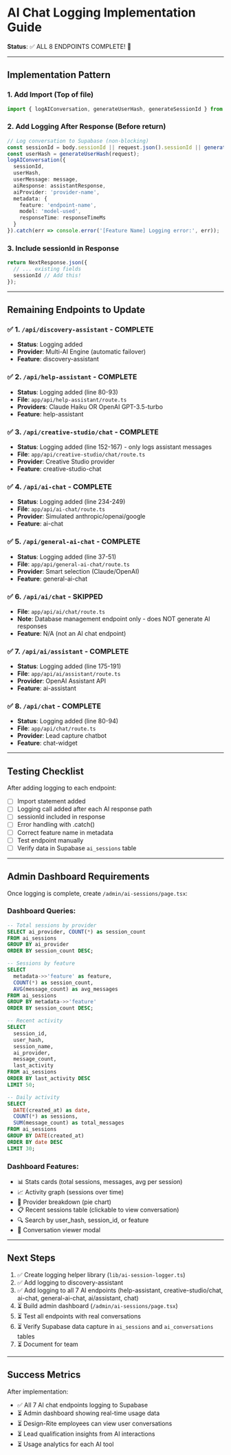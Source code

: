# AI Chat Logging Implementation Guide

**Status**: ✅ ALL 8 ENDPOINTS COMPLETE! 🎉

---

## Implementation Pattern

### 1. Add Import (Top of file)
```typescript
import { logAIConversation, generateUserHash, generateSessionId } from '../../../lib/ai-session-logger';
```

### 2. Add Logging After Response (Before return)
```typescript
// Log conversation to Supabase (non-blocking)
const sessionId = body.sessionId || request.json().sessionId || generateSessionId();
const userHash = generateUserHash(request);
logAIConversation({
  sessionId,
  userHash,
  userMessage: message,
  aiResponse: assistantResponse,
  aiProvider: 'provider-name',
  metadata: {
    feature: 'endpoint-name',
    model: 'model-used',
    responseTime: responseTimeMs
  }
}).catch(err => console.error('[Feature Name] Logging error:', err));
```

### 3. Include sessionId in Response
```typescript
return NextResponse.json({
  // ... existing fields
  sessionId // Add this!
});
```

---

## Remaining Endpoints to Update

### ✅ 1. `/api/discovery-assistant` - COMPLETE
- **Status**: Logging added
- **Provider**: Multi-AI Engine (automatic failover)
- **Feature**: discovery-assistant

### ✅ 2. `/api/help-assistant` - COMPLETE
- **Status**: Logging added (line 80-93)
- **File**: `app/api/help-assistant/route.ts`
- **Providers**: Claude Haiku OR OpenAI GPT-3.5-turbo
- **Feature**: help-assistant

### ✅ 3. `/api/creative-studio/chat` - COMPLETE
- **Status**: Logging added (line 152-167) - only logs assistant messages
- **File**: `app/api/creative-studio/chat/route.ts`
- **Provider**: Creative Studio provider
- **Feature**: creative-studio-chat

### ✅ 4. `/api/ai-chat` - COMPLETE
- **Status**: Logging added (line 234-249)
- **File**: `app/api/ai-chat/route.ts`
- **Provider**: Simulated anthropic/openai/google
- **Feature**: ai-chat

### ✅ 5. `/api/general-ai-chat` - COMPLETE
- **Status**: Logging added (line 37-51)
- **File**: `app/api/general-ai-chat/route.ts`
- **Provider**: Smart selection (Claude/OpenAI)
- **Feature**: general-ai-chat

### ✅ 6. `/api/ai/chat` - SKIPPED
- **File**: `app/api/ai/chat/route.ts`
- **Note**: Database management endpoint only - does NOT generate AI responses
- **Feature**: N/A (not an AI chat endpoint)

### ✅ 7. `/api/ai/assistant` - COMPLETE
- **Status**: Logging added (line 175-191)
- **File**: `app/api/ai/assistant/route.ts`
- **Provider**: OpenAI Assistant API
- **Feature**: ai-assistant

### ✅ 8. `/api/chat` - COMPLETE
- **Status**: Logging added (line 80-94)
- **File**: `app/api/chat/route.ts`
- **Provider**: Lead capture chatbot
- **Feature**: chat-widget

---

## Testing Checklist

After adding logging to each endpoint:

- [ ] Import statement added
- [ ] Logging call added after each AI response path
- [ ] sessionId included in response
- [ ] Error handling with .catch()
- [ ] Correct feature name in metadata
- [ ] Test endpoint manually
- [ ] Verify data in Supabase `ai_sessions` table

---

## Admin Dashboard Requirements

Once logging is complete, create `/admin/ai-sessions/page.tsx`:

### Dashboard Queries:
```sql
-- Total sessions by provider
SELECT ai_provider, COUNT(*) as session_count
FROM ai_sessions
GROUP BY ai_provider
ORDER BY session_count DESC;

-- Sessions by feature
SELECT
  metadata->>'feature' as feature,
  COUNT(*) as session_count,
  AVG(message_count) as avg_messages
FROM ai_sessions
GROUP BY metadata->>'feature'
ORDER BY session_count DESC;

-- Recent activity
SELECT
  session_id,
  user_hash,
  session_name,
  ai_provider,
  message_count,
  last_activity
FROM ai_sessions
ORDER BY last_activity DESC
LIMIT 50;

-- Daily activity
SELECT
  DATE(created_at) as date,
  COUNT(*) as sessions,
  SUM(message_count) as total_messages
FROM ai_sessions
GROUP BY DATE(created_at)
ORDER BY date DESC
LIMIT 30;
```

### Dashboard Features:
- 📊 Stats cards (total sessions, messages, avg per session)
- 📈 Activity graph (sessions over time)
- 🎯 Provider breakdown (pie chart)
- 📋 Recent sessions table (clickable to view conversation)
- 🔍 Search by user_hash, session_id, or feature
- 💬 Conversation viewer modal

---

## Next Steps

1. ✅ Create logging helper library (`lib/ai-session-logger.ts`)
2. ✅ Add logging to discovery-assistant
3. ✅ Add logging to all 7 AI endpoints (help-assistant, creative-studio/chat, ai-chat, general-ai-chat, ai/assistant, chat)
4. ⏳ Build admin dashboard (`/admin/ai-sessions/page.tsx`)
5. ⏳ Test all endpoints with real conversations
6. ⏳ Verify Supabase data capture in `ai_sessions` and `ai_conversations` tables
7. ⏳ Document for team

---

## Success Metrics

After implementation:
- ✅ All 7 AI chat endpoints logging to Supabase
- ⏳ Admin dashboard showing real-time usage data
- ⏳ Design-Rite employees can view user conversations
- ⏳ Lead qualification insights from AI interactions
- ⏳ Usage analytics for each AI tool
